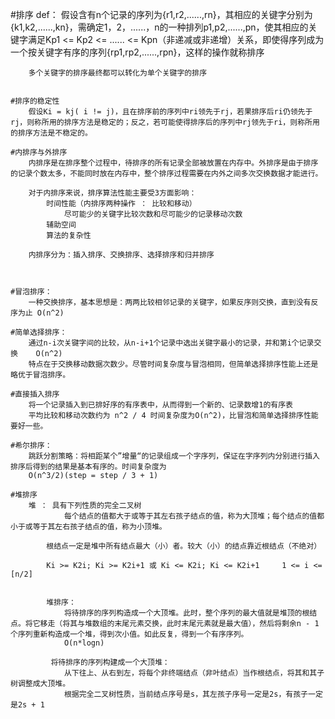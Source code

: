 #排序
	def：
		假设含有n个记录的序列为{r1,r2,......,rn}，其相应的关键字分别为{k1,k2,......,kn}，需确定1，2，......，n的一种排列p1,p2,......,pn，使其相应的关键字满足Kp1 <= Kp2 <= ...... <= Kpn（非递减或非递增）关系，即使得序列成为一个按关键字有序的序列{rp1,rp2,......,rpn}，这样的操作就称排序

		多个关键字的排序最终都可以转化为单个关键字的排序


	#排序的稳定性
		假设Ki = kj( i != j)，且在排序前的序列中ri领先于rj，若果排序后ri仍领先于rj，则称所用的排序方法是稳定的；反之，若可能使得排序后的序列中rj领先于ri，则称所用的排序方法是不稳定的。

	#内排序与外排序
		内排序是在排序整个过程中，待排序的所有记录全部被放置在内存中。外排序是由于排序的记录个数太多，不能同时放在内存中，整个排序过程需要在内外之间多次交换数据才能进行。

		对于内排序来说，排序算法性能主要受3方面影响：
			时间性能（内排序两种操作 ： 比较和移动）
				尽可能少的关键字比较次数和尽可能少的记录移动次数
			辅助空间
			算法的复杂性

		内排序分为：插入排序、交换排序、选择排序和归并排序



	#冒泡排序：
		一种交换排序，基本思想是：两两比较相邻记录的关键字，如果反序则交换，直到没有反序为止 O(n^2)

	#简单选择排序：	
		通过n-i次关键字间的比较，从n-i+1个记录中选出关键字最小的记录，并和第i个记录交换	O(n^2)
		特点在于交换移动数据次数少。尽管时间复杂度与冒泡相同，但简单选择排序性能上还是略优于冒泡排序。

	#直接插入排序
		将一个记录插入到已排好序的有序表中，从而得到一个新的、记录数增1的有序表
		平均比较和移动次数约为 n^2 / 4 时间复杂度为O(n^2)，比冒泡和简单选择排序性能要好一些。

	#希尔排序：
		跳跃分割策略：将相距某个”增量“的记录组成一个字序列，保证在字序列内分别进行插入排序后得到的结果是基本有序的。时间复杂度为
		O(n^3/2)(step = step / 3 + 1)

	#堆排序
		堆 ： 具有下列性质的完全二叉树	
				每个结点的值都大于或等于其左右孩子结点的值，称为大顶堆；每个结点的值都小于或等于其左右孩子结点的值，称为小顶堆。

			根结点一定是堆中所有结点最大（小）者。较大（小）的结点靠近根结点（不绝对）

			Ki >= K2i; Ki >= K2i+1 或 Ki <= K2i; Ki <= K2i+1     1 <= i <= [n/2]


			堆排序：
				将待排序的序列构造成一个大顶堆。此时，整个序列的最大值就是堆顶的根结点。将它移走（将其与堆数组的末尾元素交换，此时末尾元素就是最大值），然后将剩余n - 1 个序列重新构造成一个堆，得到次小值。如此反复，得到一个有序序列。
				O(n*logn)

			 将待排序的序列构建成一个大顶堆：
			 	从下往上、从右到左，将每个非终端结点（非叶结点）当作根结点，将其和其子树调整成大顶堆。
			 	根据完全二叉树性质，当前结点序号是s，其左孩子序号一定是2s，有孩子一定是2s + 1